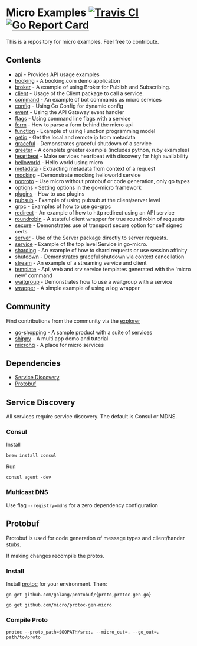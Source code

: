# Micro Examples  [![Travis CI](https://travis-ci.org/micro/examples.svg?branch=master)](https://travis-ci.org/micro/examples) [![Go Report Card](https://goreportcard.com/badge/micro/examples)](https://goreportcard.com/report/github.com/micro/examples)

This is a repository for micro examples. Feel free to contribute.

## Contents

- [api](api) - Provides API usage examples
- [booking](booking) - A booking.com demo application
- [broker](broker) - A example of using Broker for Publish and Subscribing.
- [client](client) - Usage of the Client package to call a service.
- [command](command) - An example of bot commands as micro services
- [config](config) - Using Go Config for dynamic config
- [event](event) - Using the API Gateway event handler
- [flags](flags) - Using command line flags with a service
- [form](form) - How to parse a form behind the micro api
- [function](function) - Example of using Function programming model
- [getip](getip) - Get the local and remote ip from metadata
- [graceful](graceful) - Demonstrates graceful shutdown of a service
- [greeter](greeter) - A complete greeter example (includes python, ruby examples)
- [heartbeat](heartbeat) - Make services heartbeat with discovery for high availability
- [helloworld](helloworld) - Hello world using micro
- [metadata](metadata) - Extracting metadata from context of a request
- [mocking](mocking) - Demonstrate mocking helloworld service
- [noproto](noproto) - Use micro without protobuf or code generation, only go types
- [options](options) - Setting options in the go-micro framework
- [plugins](plugins) - How to use plugins
- [pubsub](pubsub) - Example of using pubsub at the client/server level
- [grpc](grpc) - Examples of how to use [go-grpc](https://github.com/micro/go-grpc)
- [redirect](redirect) - An example of how to http redirect using an API service
- [roundrobin](roundrobin) - A stateful client wrapper for true round robin of requests
- [secure](secure) - Demonstrates use of transport secure option for self signed certs
- [server](server) - Use of the Server package directly to server requests.
- [service](service) - Example of the top level Service in go-micro.
- [sharding](sharding) - An example of how to shard requests or use session affinity
- [shutdown](shutdown) - Demonstrates graceful shutdown via context cancellation
- [stream](stream) - An example of a streaming service and client
- [template](template) - Api, web and srv service templates generated with the 'micro new' command
- [waitgroup](waitgroup) - Demonstrates how to use a waitgroup with a service
- [wrapper](wrapper) - A simple example of using a log wrapper

## Community

Find contributions from the community via the [explorer](https://micro.mu/explore/)

- [go-shopping](https://github.com/autodidaddict/go-shopping) - A sample product with a suite of services
- [shippy](https://github.com/EwanValentine/shippy) - A multi app demo and tutorial
- [microhq](https://github.com/microhq) - A place for micro services

## Dependencies

- [Service Discovery](#service-discovery)
- [Protobuf](#protobuf)

## Service Discovery

All services require service discovery. The default is Consul or MDNS.

### Consul

Install
```
brew install consul
```

Run
```
consul agent -dev
```

### Multicast DNS

Use flag `--registry=mdns` for a zero dependency configuration

## Protobuf

Protobuf is used for code generation of message types and client/hander stubs.

If making changes recompile the protos.

### Install

Install [protoc](https://github.com/google/protobuf) for your environment. Then:

```shell
go get github.com/golang/protobuf/{proto,protoc-gen-go}
```

```shell
go get github.com/micro/protoc-gen-micro
```

### Compile Proto

```shell
protoc --proto_path=$GOPATH/src:. --micro_out=. --go_out=. path/to/proto
```

